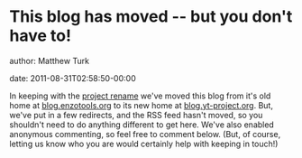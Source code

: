 # This blog has moved -- but you don't have to!

author: Matthew Turk

date: 2011-08-31T02:58:50-00:00

In keeping with the [project
rename](http://blog.yt-project.org/were-now-the-yt-%20project) we've
moved this blog from it's old home at
[blog.enzotools.org](http://blog.enzotools.org) to its new home at
[blog.yt-project.org](http://blog.yt-project.org). But, we've put in a
few redirects, and the RSS feed hasn't moved, so you shouldn't need to
do anything different to get here. We've also enabled anonymous
commenting, so feel free to comment below. (But, of course, letting us
know who you are would certainly help with keeping in touch!)
